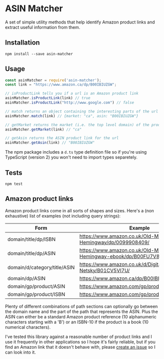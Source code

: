 # ASIN Matcher

A set of simple utility methods that help identify Amazon product links and extract useful information from them.

## Installation

    npm install --save asin-matcher

## Usage
```javascript
const asinMatcher = require('asin-matcher');
const link = "https://www.amazon.ca/dp/B00IBIUZGW";

// isProductLink tells you if a url is an Amazon product link
asinMatcher.isProductLink(link) // true
asinMatcher.isProductLink("http://www.google.com") // false

// match returns an object containing the interesting parts of the url
asinMatcher.match(link) // {market: "ca", asin: "B00IBIUZGW"}

// getMarket returns the market (i.e. the top level domain) of the product link
asinMatcher.getMarket(link) // "ca"

// getAsin returns the ASIN product link for the url
asinMatcher.getAsin(link) // "B00IBIUZGW"
```

The npm package includes a `d.ts` type definition file so if you're using TypeScript (version 2) you won't need to import types separetely.

## Tests

    npm test

## Amazon product links

Amazon product links come in all sorts of shapes and sizes. Here's a (non exhaustive) list of examples (not including query strings):

| Form                          | Example                                                                    |
|-------------------------------|----------------------------------------------------------------------------|
| domain/title/dp/ISBN          | https://www.amazon.co.uk/Old-Man-Sea-Ernest-Hemingway/dp/0099908409/       |
| domain/title/dp/ASIN          | https://www.amazon.co.uk/Old-Man-Sea-Ernest-Hemingway-ebook/dp/B00FU7V8IG/ |
| domain/d/category/title/ASIN  | https://www.amazon.co.uk/d/Digital-Music/3-Netsky/B01CV5VI7U/              |
| domain/dp/ASIN                | https://www.amazon.ca/dp/B00IBIUZGW                                        |
| domain/gp/product/ASIN        | https://www.amazon.com/gp/product/B00IBIUZGW                               |
| domain/gp/product/ISBN        | https://www.amazon.com/gp/product/0099908409                               |

Plenty of different combinations of path sections can optionally go between the domain name and the part of the path that represents the ASIN. Plus the ASIN can either be a standard Amazon product reference (10 alphanumeric characters starting with a 'B') or an ISBN-10 if the product is a book (10 numerical characters). 

I've tested this library against a reasonable number of product links and I use it frequently in other applications so I hope it's fairly reliable, but if you find an Amazon link that it doesn't behave with, please [create an issue](https://github.com/timbarclay/asin-matcher/issues) so I can look into it.